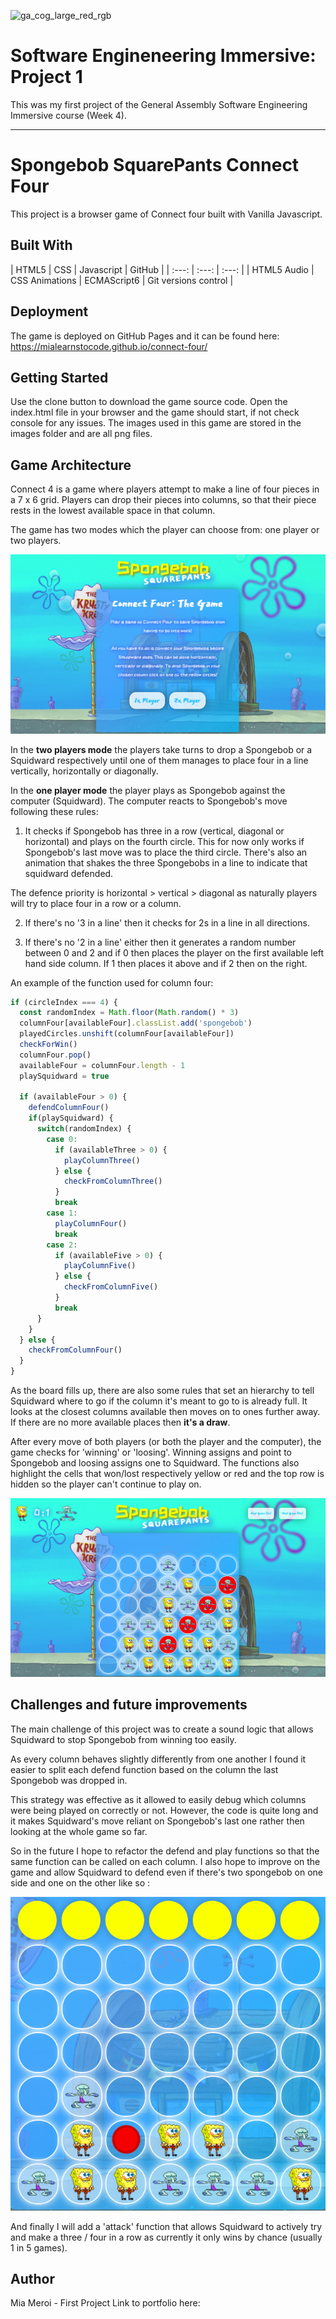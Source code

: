 ![ga_cog_large_red_rgb](https://cloud.githubusercontent.com/assets/40461/8183776/469f976e-1432-11e5-8199-6ac91363302b.png)

# Software Engineneering Immersive: Project 1
This was my first project of the General Assembly Software Engineering Immersive course (Week 4).

---

# Spongebob SquarePants Connect Four

This project is a browser game of Connect four built with Vanilla Javascript.

## Built With

| HTML5 | CSS | Javascript | GitHub |
| :---: | :---: | :---: |
| HTML5 Audio | CSS Animations | ECMAScript6 | Git versions control |

## Deployment

The game is deployed on GitHub Pages and it can be found here: https://mialearnstocode.github.io/connect-four/

## Getting Started

Use the clone button to download the game source code. Open the index.html file in your browser and the game should start, if not check console for any issues. The images used in this game are stored in the images folder and are all png files.

## Game Architecture

Connect 4 is a game where players attempt to make a line of four pieces in a 7 x 6 grid. Players can drop their pieces into columns, so that their piece rests in the lowest available space in that column.

The game has two modes which the player can choose from: one player or two players.

![readme-one](images/readme-one.png)

In the **two players mode** the players take turns to drop a Spongebob or a Squidward respectively until one of them manages to place four in a line vertically, horizontally or diagonally.

In the **one player mode** the player plays as Spongebob against the computer (Squidward). The computer reacts to Spongebob's move following these rules:

1) It checks if Spongebob has three in a row (vertical, diagonal or horizontal) and plays on the fourth circle. This for now only works if Spongebob's last move was to place the third circle. There's also an animation that shakes the three Spongebobs in a line to indicate that squidward defended.

The defence priority is horizontal > vertical > diagonal as naturally players will try to place four in a row or a column.

2) If there's no '3 in a line' then it checks for 2s in a line in all directions.

3) If there's no '2 in a line' either then it generates a random number between 0 and 2 and if 0 then places the player on the first available left hand side column. If 1 then places it above and if 2 then on the right.

An example of the function used for column four:

```js
if (circleIndex === 4) {
  const randomIndex = Math.floor(Math.random() * 3)
  columnFour[availableFour].classList.add('spongebob')
  playedCircles.unshift(columnFour[availableFour])
  checkForWin()
  columnFour.pop()
  availableFour = columnFour.length - 1
  playSquidward = true

  if (availableFour > 0) {
    defendColumnFour()
    if(playSquidward) {
      switch(randomIndex) {
        case 0:
          if (availableThree > 0) {
            playColumnThree()
          } else {
            checkFromColumnThree()
          }
          break
        case 1:
          playColumnFour()
          break
        case 2:
          if (availableFive > 0) {
            playColumnFive()
          } else {
            checkFromColumnFive()
          }
          break
      }
    }
  } else {
    checkFromColumnFour()
  }
}
```

As the board fills up, there are also some rules that set an hierarchy to tell Squidward where to go if the column it's meant to go to is already full. It looks at the closest columns available then moves on to ones further away. If there are no more available places then **it's a draw**.

After every move of both players (or both the player and the computer), the game checks for 'winning' or 'loosing'. Winning assigns and point to Spongebob and loosing assigns one to Squidward. The functions also highlight the cells that won/lost respectively yellow or red and the top row is hidden so the player can't continue to play on.

![readme-two](images/readme-two.png)


## Challenges and future improvements

The main challenge of this project was to create a sound logic that allows Squidward to stop Spongebob from winning too easily.

As every column behaves slightly differently from one another I found it easier to split each defend function based on the column the last Spongebob was dropped in.

This strategy was effective as it allowed to easily debug which columns were being played on correctly or not. However, the code is quite long and it makes Squidward's move reliant on Spongebob's last one rather then looking at the whole game so far.

So in the future I hope to refactor the defend and play functions so that the same function can be called on each column. I also hope to improve on the game and allow Squidward to defend even if there's two spongebob on one side and one on the other like so :

![readme-three](images/readme-three.png)

And finally I will add a 'attack' function that allows Squidward to actively try and make a three / four in a row as currently it only wins by chance (usually 1 in 5 games).

## Author

Mia Meroi - First Project
Link to portfolio here:
